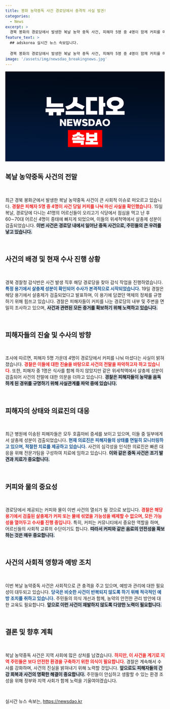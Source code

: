 ```yaml
---
title: 봉화 농약중독 사건 경로당에서 충격적 사실 발견!
categories:
  - News
excerpt: >
  경북 봉화의 경로당에서 발생한 복날 농약 중독 사건, 피해자 5명 중 4명이 함께 커피를 마신 사실이 밝혀지며 수사가 급진전! 경찰은 특정 용기에서 검출된 살충제 성분의 비밀을 추적 중입니다. 클릭으로 사건의 전말을 확인하세요!
feature_text: >
  ## adskorea 실시간 뉴스 속보입니다.

  경북 봉화의 경로당에서 발생한 복날 농약 중독 사건, 피해자 5명 중 4명이 함께 커피를 마신 사실이 밝혀지며 수사가 급진전! 경찰은 특정 용기에서 검출된 살충제 성분의 비밀을 추적 중입니다. 클릭으로 사건의 전말을 확인하세요!
image: '/assets/img/newsdao_breakingnews.jpg'
---
```


<p><img src="/assets/img/newsdao_breakingnews.jpg" alt="adskorea 속보" /></p>

<h2 data-ke-size="size26">복날 농약중독 사건의 전말</h2>

<p data-ke-size="size16">&nbsp;</p>

<p>최근 경북 봉화군에서 발생한 복날 농약중독 사건이 큰 사회적 이슈로 떠오르고 있습니다. <b><span style="color: #ee2323;">경찰은 피해자 5명 중 4명이 사건 당일 커피를 나눠 마신 사실을 확인했습니다.</span></b> 15일 복날, 경로당에 다니는 41명의 어르신들이 오리고기 식당에서 점심을 먹고 난 후 60∼70대 어르신 4명이 중태에 빠지게 되었으며, 이들의 위세척액에서 살충제 성분이 검출되었습니다. <b><span style="background-color: #21538527;">이번 사건은 경로당 내에서 일어난 중독 사건으로, 주민들의 큰 우려를 낳고 있습니다.</span></b></p>

<p data-ke-size="size16">&nbsp;</p>

<h2 data-ke-size="size26">사건의 배경 및 현재 수사 진행 상황</h2>

<p data-ke-size="size16">&nbsp;</p>

<p>경북 경찰청 감식반은 사건 발생 직후 해당 경로당을 찾아 감식 작업을 진행하였습니다. <b><span style="color: #1a5490;">특정 용기에서 살충제 성분이 확인되어 수사가 본격적으로 시작되었습니다.</span></b> 19일 경찰은 해당 용기에서 살충제가 검출되었다고 발표하며, 이 용기에 담겼던 액체의 정체를 규명하기 위해 힘쓰고 있습니다. 경찰은 피해자들이 커피를 나눈 경로당의 내부 및 주변을 면밀히 조사하고 있으며, <b><span style="background-color: #21538527;">사건과 관련된 모든 증거를 확보하기 위해 노력하고 있습니다.</span></b></p>

<p data-ke-size="size16">&nbsp;</p>

<h2 data-ke-size="size26">피해자들의 진술 및 수사의 방향</h2>

<p data-ke-size="size16">&nbsp;</p>

<p>조사에 따르면, 피해자 5명 가운데 4명이 경로당에서 커피를 나눠 마셨다는 사실이 밝혀졌습니다. <b><span style="color: #ee2323;">경찰은 이들에 대한 진술을 바탕으로 사건의 전말을 파악하고자 하고 있습니다.</span></b> 또한, 피해자 중 1명은 식사를 함께 하지 않았지만 같은 위세척액에서 살충제 성분이 검출되어 사건의 전말에 대한 의문을 더하고 있습니다. <b><span style="background-color: #21538527;">경찰은 피해자들이 농약을 음독하게 된 경위를 규명하기 위해 사실관계를 파악 중에 있습니다.</span></b></p>

<p data-ke-size="size16">&nbsp;</p>

<h2 data-ke-size="size26">피해자의 상태와 의료진의 대응</h2>

<p data-ke-size="size16">&nbsp;</p>

<p>최근 병원에 이송된 피해자들은 모두 호흡마비 증세를 보이고 있으며, 이들 중 일부에게서 살충제 성분이 검출되었습니다. <b><span style="color: #1a5490;">현재 의료진은 피해자들의 상태를 면밀히 모니터링하고 있으며, 적절한 치료를 제공하고 있습니다.</span></b> 사건의 심각성을 인식한 의료진은 빠른 대응을 위해 전문가팀을 구성하여 치료에 임하고 있습니다. <b><span style="background-color: #21538527;">이와 같은 중독 사건은 조기 발견과 치료가 중요합니다.</span></b></p>

<p data-ke-size="size16">&nbsp;</p>

<h2 data-ke-size="size26">커피와 물의 중요성</h2>

<p data-ke-size="size16">&nbsp;</p>

<p>경로당에서 제공되는 커피와 물이 이번 사건의 열쇠가 될 것으로 보입니다. <b><span style="color: #ee2323;">경찰은 해당 용기에서 검출된 살충제가 커피 또는 물에 섞였을 가능성을 배제할 수 없으며, 모든 가능성을 열어두고 수사를 진행 중입니다.</span></b> 특히, 커피는 커뮤니티에서 중요한 역할을 하며, 어르신들의 사회적 교류의 수단이기도 합니다. <b><span style="background-color: #21538527;">따라서 커피와 같은 음료의 안전성을 확보하는 것은 매우 중요합니다.</span></b></p>

<p data-ke-size="size16">&nbsp;</p>

<h2 data-ke-size="size26">사건의 사회적 영향과 예방 조치</h2>

<p data-ke-size="size16">&nbsp;</p>

<p>이번 복날 농약중독 사건은 사회적으로 큰 충격을 주고 있으며, 예방과 관리에 대한 필요성이 대두되고 있습니다. <b><span style="color: #1a5490;">당국은 비슷한 사건이 반복되지 않도록 하기 위해 적극적인 예방 조치를 취하고 있습니다.</span></b> 주민들의 의식 개선과 함께, 농약의 안전한 관리 방안에 대한 교육도 필요합니다. <b><span style="background-color: #21538527;">앞으로 이런 사건이 재발하지 않도록 다양한 노력이 필요합니다.</span></b></p>

<p data-ke-size="size16">&nbsp;</p>

<h2 data-ke-size="size26">결론 및 향후 계획</h2>

<p data-ke-size="size16">&nbsp;</p>

<p>복날 농약중독 사건은 지역 사회에 많은 상처를 남겼습니다. <b><span style="color: #ee2323;">하지만, 이 사건을 계기로 지역 주민들은 보다 안전한 환경을 구축하기 위한 의식이 필요합니다.</span></b> 경찰은 계속해서 수사를 강화하며, 사건의 진실을 밝혀내기 위해 노력할 것입니다. <b><span style="background-color: #21538527;">앞으로도 피해자들의 건강 회복과 사건의 명확한 해결이 중요합니다.</span></b> 주민들이 안심하고 생활할 수 있는 환경 조성을 위해 정부와 지역 사회가 함께 노력을 기울여야겠습니다.</p>

<p data-ke-size="size16">&nbsp;</p>
실시간 뉴스 속보는, <a href="https://newsdao.kr" rel="dofollow">https://newsdao.kr</a>


